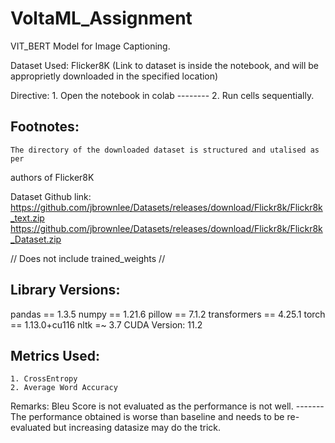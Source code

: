 # VoltaML_Assignment

VIT_BERT Model for Image Captioning.

Dataset Used: Flicker8K
(Link to dataset is inside the notebook, and will be approprietly downloaded in the 
specified location)

Directive:  1. Open the notebook in colab
--------    2. Run cells sequentially. 

Footnotes:
---------
	The directory of the downloaded dataset is structured and utalised as per
authors of Flicker8K

Dataset Github link: https://github.com/jbrownlee/Datasets/releases/download/Flickr8k/Flickr8k_text.zip
		     https://github.com/jbrownlee/Datasets/releases/download/Flickr8k/Flickr8k_Dataset.zip

//
Does not include trained_weights
//


Library Versions:
-----------------
pandas == 1.3.5
numpy == 1.21.6
pillow == 7.1.2
transformers == 4.25.1
torch == 1.13.0+cu116
nltk =~ 3.7
CUDA Version: 11.2

Metrics Used:
-------------
	1. CrossEntropy
	2. Average Word Accuracy 


Remarks: Bleu Score is not evaluated as the performance is not well.
-------  The performance obtained is worse than baseline and needs to be re-evaluated but 
	increasing datasize may do the trick. 

